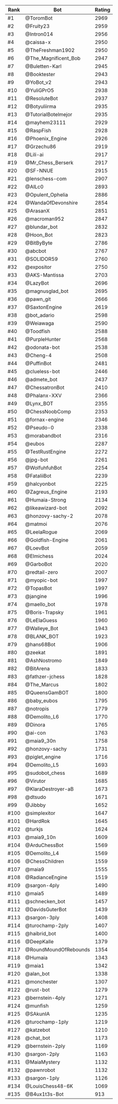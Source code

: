 Rank|Bot|Rating
---|---|---
#1|@ToromBot|2969
#2|@Fruity23|2959
#3|@Intron014|2956
#4|@caissa-x|2950
#5|@TheFreshman1902|2950
#6|@The_Magnificent_Bob|2947
#7|@Buletten-Karl|2945
#8|@Booktester|2943
#9|@YoBot_v2|2943
#10|@YuliGPrO5|2938
#11|@ResoluteBot|2937
#12|@Botyuliirma|2935
#13|@TutorialBotelmejor|2935
#14|@mayhem23111|2929
#15|@RaspFish|2928
#16|@Phoenix_Engine|2926
#17|@Grzechu86|2919
#18|@Lili-ai|2917
#19|@Mr_Chess_Berserk|2917
#20|@SF-NNUE|2915
#21|@lenschess-com|2907
#22|@AILc0|2893
#23|@Opulent_Ophelia|2886
#24|@WandaOfDevonshire|2854
#25|@ArasanX|2851
#26|@macroman952|2847
#27|@blundar_bot|2832
#28|@Hoon_Bot|2823
#29|@BitByByte|2786
#30|@abcbot|2767
#31|@SOLIDOR59|2760
#32|@expositor|2750
#33|@AKS-Mantissa|2703
#34|@LazyBot|2696
#35|@magnusglad_bot|2695
#36|@pawn_git|2666
#37|@SaxtonEngine|2619
#38|@bot_adario|2598
#39|@Weiawaga|2590
#40|@Toodfish|2588
#41|@PurpleHunter|2568
#42|@odonata-bot|2538
#43|@Cheng-4|2508
#44|@PuffinBot|2481
#45|@clueless-bot|2446
#46|@admete_bot|2437
#47|@ChessatronBot|2410
#48|@Phalanx-XXV|2366
#49|@Lynx_BOT|2355
#50|@ChessNoobComp|2353
#51|@fornax-engine|2346
#52|@Pseudo-0|2338
#53|@morabandbot|2316
#54|@eubos|2287
#55|@TestRustEngine|2272
#56|@jpg-bot|2261
#57|@WolfuhfuhBot|2254
#58|@FataliiBot|2239
#59|@halcyonbot|2225
#60|@Zagreus_Engine|2193
#61|@Humaia-Strong|2134
#62|@likeawizard-bot|2092
#63|@honzovy-sachy-2|2078
#64|@matmoi|2076
#65|@LeelaRogue|2069
#66|@Goldfish-Engine|2061
#67|@LoevBot|2059
#68|@Elmichess|2024
#69|@GarboBot|2020
#70|@redtail-zero|2007
#71|@myopic-bot|1997
#72|@TopasBot|1997
#73|@jangine|1996
#74|@maello_bot|1978
#75|@Boris-Trapsky|1961
#76|@LeElaGuess|1960
#77|@Walleye_Bot|1943
#78|@BLANK_BOT|1923
#79|@hans68Bot|1906
#80|@zeekat|1891
#81|@AshNostromo|1849
#82|@BitArena|1833
#83|@fathzer-jchess|1828
#84|@The_Marcus|1802
#85|@QueensGamBOT|1800
#86|@baby_eubos|1795
#87|@notropis|1779
#88|@Demolito_L6|1770
#89|@Dinora|1765
#90|@ai-con|1763
#91|@maia9_30n|1758
#92|@honzovy-sachy|1731
#93|@piglet_engine|1716
#94|@Demolito_L5|1693
#95|@sudobot_chess|1689
#96|@Virutor|1685
#97|@KlaraDestroyer-aB|1673
#98|@dtsudo|1671
#99|@Jibbby|1652
#100|@simplexitor|1647
#101|@HardRok|1645
#102|@turkjs|1624
#103|@maia9_10n|1609
#104|@ArduChessBot|1569
#105|@Demolito_L4|1569
#106|@ChessChildren|1559
#107|@maia9|1555
#108|@RadianceEngine|1519
#109|@sargon-4ply|1490
#110|@maia5|1489
#111|@schnecken_bot|1457
#112|@DavidsGuterBot|1439
#113|@sargon-3ply|1408
#114|@turochamp-2ply|1407
#115|@haibrid_bot|1400
#116|@DeepKalle|1379
#117|@RoundMoundOfRebounds|1354
#118|@Humaia|1343
#119|@maia1|1342
#120|@alan_bot|1338
#121|@monchester|1307
#122|@rust-bot|1279
#123|@bernstein-4ply|1271
#124|@munfish|1259
#125|@SAkunIA|1235
#126|@turochamp-1ply|1219
#127|@katzebot|1210
#128|@chat_bot|1173
#129|@bernstein-2ply|1169
#130|@sargon-2ply|1163
#131|@MaiaMystery|1132
#132|@pawnrobot|1132
#133|@sargon-1ply|1126
#134|@LouisChess48-6K|1069
#135|@B4ux1t3s-Bot|913
